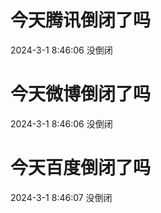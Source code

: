 # 今天腾讯倒闭了吗

2024-3-1 8:46:06 没倒闭

# 今天微博倒闭了吗

2024-3-1 8:46:06 没倒闭

# 今天百度倒闭了吗

2024-3-1 8:46:07 没倒闭

